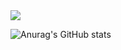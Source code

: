 <img src="https://img.shields.io/badge/asd-#000?style=flat-square&logo=vuedotjs&logoColor=#4FC08D"/>


![Anurag's GitHub stats](https://github-readme-stats.vercel.app/api?username=wooHyunHwang&show_icons=true&theme=radical)
